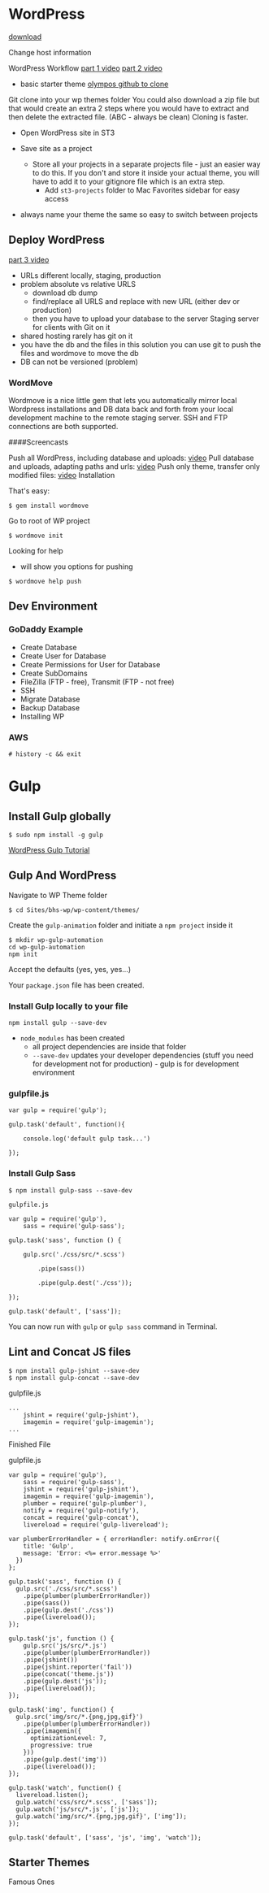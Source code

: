 # WordPress
[download](https://wordpress.org/download/)






Change host information

WordPress Workflow
[part 1 video](https://www.youtube.com/watch?v=rOjuLJ8L0Zk)
[part 2 video](https://www.youtube.com/watch?v=J1-lsAoUnUY)
* basic starter theme [olympos github to clone](https://github.com/ivandoric/olympos.git)

Git clone into your wp themes folder
You could also download a zip file but that would create an extra 2 steps where you would have to extract and then delete the extracted file. (ABC - always be clean) Cloning is faster.
* Open WordPress site in ST3
* Save site as a project
    - Store all your projects in a separate projects file - just an easier way to do this. If you don't and store it inside your actual theme, you will have to add it to your gitignore file which is an extra step.
        + Add `st3-projects` folder to Mac Favorites sidebar for easy access 

* always name your theme the same so easy to switch between projects

## Deploy WordPress
[part 3 video](https://www.youtube.com/watch?v=BWf1Aly9Dkk)
* URLs different locally, staging, production
* problem absolute vs relative URLS
    - download db dump
    - find/replace all URLS and replace with new URL (either dev or production)
    - then you have to upload your database to the server
Staging server for clients with Git on it
* shared hosting rarely has git on it
* you have the db and the files in this solution you can use git to push the files and wordmove to move the db
* DB can not be versioned (problem)

### WordMove
Wordmove is a nice little gem that lets you automatically mirror local Wordpress installations and DB data back and forth from your local development machine to the remote staging server. SSH and FTP connections are both supported.

####Screencasts

Push all WordPress, including database and uploads: [video](http://vimeo.com/74648079)
Pull database and uploads, adapting paths and urls: [video](http://vimeo.com/74646861)
Push only theme, transfer only modified files: [video](http://vimeo.com/74647529)
Installation

That's easy:
```
$ gem install wordmove
```

Go to root of WP project

```
$ wordmove init
```

Looking for help
* will show you options for pushing
```
$ wordmove help push
```

## Dev Environment
### GoDaddy Example
* Create Database
* Create User for Database
* Create Permissions for User for Database
* Create SubDomains
* FileZilla (FTP - free), Transmit (FTP - not free)
* SSH
* Migrate Database
* Backup Database
* Installing WP

### AWS
    

```
# history -c && exit
```

# Gulp

## Install Gulp globally

```
$ sudo npm install -g gulp
```

[WordPress Gulp Tutorial](http://code.tutsplus.com/tutorials/using-gulp-for-wordpress-automation--cms-23081)

## Gulp And WordPress

Navigate to WP Theme folder

```
$ cd Sites/bhs-wp/wp-content/themes/
```

Create the `gulp-animation` folder and initiate a `npm project` inside it

```
$ mkdir wp-gulp-automation
cd wp-gulp-automation 
npm init
```

Accept the defaults (yes, yes, yes...)

Your `package.json` file has been created.

### Install Gulp locally to your file

```
npm install gulp --save-dev
```

* `node_modules` has been created
    - all project dependencies are inside that folder
    - `--save-dev` updates your developer dependencies (stuff you need for development not for production) - gulp is for development environment

### gulpfile.js

```
var gulp = require('gulp');
 
gulp.task('default', function(){
 
    console.log('default gulp task...')
 
});
```

### Install Gulp Sass

```
$ npm install gulp-sass --save-dev
```


`gulpfile.js`

```
var gulp = require('gulp'),
    sass = require('gulp-sass');

gulp.task('sass', function () {
 
    gulp.src('./css/src/*.scss')
 
        .pipe(sass())
 
        .pipe(gulp.dest('./css'));
 
});
 
gulp.task('default', ['sass']);
```

You can now run with `gulp` or `gulp sass` command in Terminal.

## Lint and Concat JS files

```
$ npm install gulp-jshint --save-dev
$ npm install gulp-concat --save-dev
```

gulpfile.js

```
...
    jshint = require('gulp-jshint'),
    imagemin = require('gulp-imagemin');
...
```

Finished File

gulpfile.js

```
var gulp = require('gulp'),
    sass = require('gulp-sass'),
    jshint = require('gulp-jshint'),
    imagemin = require('gulp-imagemin'),
    plumber = require('gulp-plumber'),
    notify = require('gulp-notify'),
    concat = require('gulp-concat'),
    livereload = require('gulp-livereload');

var plumberErrorHandler = { errorHandler: notify.onError({
    title: 'Gulp',
    message: 'Error: <%= error.message %>'
  })
};

gulp.task('sass', function () {
  gulp.src('./css/src/*.scss')
    .pipe(plumber(plumberErrorHandler))
    .pipe(sass())
    .pipe(gulp.dest('./css'))
    .pipe(livereload());
});

gulp.task('js', function () {
    gulp.src('js/src/*.js')
    .pipe(plumber(plumberErrorHandler))
    .pipe(jshint())
    .pipe(jshint.reporter('fail'))
    .pipe(concat('theme.js'))
    .pipe(gulp.dest('js'));
    .pipe(livereload());
});

gulp.task('img', function() {
  gulp.src('img/src/*.{png,jpg,gif}')
    .pipe(plumber(plumberErrorHandler))
    .pipe(imagemin({
      optimizationLevel: 7,
      progressive: true
    }))
    .pipe(gulp.dest('img'))
    .pipe(livereload());
});

gulp.task('watch', function() {
  livereload.listen();
  gulp.watch('css/src/*.scss', ['sass']);
  gulp.watch('js/src/*.js', ['js']);
  gulp.watch('img/src/*.{png,jpg,gif}', ['img']);
});

gulp.task('default', ['sass', 'js', 'img', 'watch']);

```


## Starter Themes
Famous Ones
